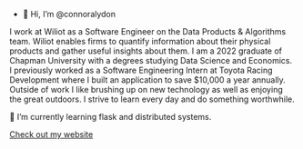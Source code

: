 - 👋 Hi, I’m @connoralydon

I work at Wiliot as a Software Engineer on the Data Products & Algorithms team. Wiliot enables firms to quantify information about their physical products and gather useful insights about them. I am a 2022 graduate of Chapman University with a degrees studying Data Science and Economics. I previously worked as a Software Engineering Intern at Toyota Racing Development where I built an application to save $10,000 a year annually. Outside of work I like brushing up on new technology as well as enjoying the great outdoors. I strive to learn every day and do something worthwhile.

🌱 I’m currently learning flask and distributed systems.

[Check out my website](connoralydon.biz)

<!---
connoralydon/connoralydon is a ✨ special ✨ repository because its `README.md` (this file) appears on your GitHub profile.
You can click the Preview link to take a look at your changes.
--->
